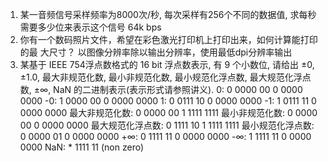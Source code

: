 1. 某一音频信号采样频率为8000次/秒, 每次采样有256个不同的数据值, 求每秒
   需要多少位来表示这个信号
   64k bps
2. 你有一个数码照片文件，希望在彩色激光打印机上打印出来，如何计算能打印的最
   大尺寸？
   以图像分辨率除以输出分辨率，使用最低dpi分辨率输出
3. 某基于 IEEE 754浮点数格式的 16 bit 浮点数表示, 有 9 个小数位, 请给出 
   ±0, ±1.0, 最大非规范化数, 最小非规范化数, 最小规范化浮点数, 最大规范化浮点数,
   ±∞, NaN 的二进制表示(表示形式请参照讲义).
   0: 0 0000 00 0 0000 0000
  -0: 1 0000 00 0 0000 0000
   1: 0 0111 10 0 0000 0000
  -1: 1 0111 11 0 0000 0000
   最大非规范化数: 0 0000 00 1 1111 1111
   最小非规范化数: 0 0000 00 0 0000 0000
   最大规范化浮点数: 0 1111 10 1 1111 1111
   最小规范化浮点数: 0 0000 01 0 0000 0000
  +∞: 0 1111 11 0 0000 0000
  -∞: 1 1111 11 0 0000 0000
 NaN: * 1111 11 (non zero)